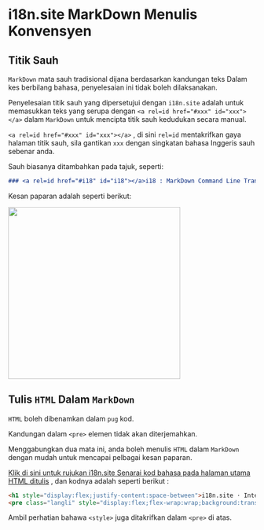 # i18n.site MarkDown Menulis Konvensyen

## Titik Sauh

`MarkDown` mata sauh tradisional dijana berdasarkan kandungan teks Dalam kes berbilang bahasa, penyelesaian ini tidak boleh dilaksanakan.

Penyelesaian titik sauh yang dipersetujui dengan `i18n.site` adalah untuk memasukkan teks yang serupa dengan `<a rel=id href="#xxx" id="xxx"></a>` dalam `MarkDown` untuk mencipta titik sauh kedudukan secara manual.

`<a rel=id href="#xxx" id="xxx"></a>` , di sini `rel=id` mentakrifkan gaya halaman titik sauh, sila gantikan `xxx` dengan singkatan bahasa Inggeris sauh sebenar anda.

Sauh biasanya ditambahkan pada tajuk, seperti:

```md
### <a rel=id href="#i18" id="i18"></a>i18 : MarkDown Command Line Translation Tool
```

Kesan paparan adalah seperti berikut:

<img src="//p.3ti.site/1721381136.avif" width="350">

## Tulis `HTML` Dalam `MarkDown`

`HTML` boleh dibenamkan dalam `pug` kod.

Kandungan dalam `<pre>` elemen tidak akan diterjemahkan.

Menggabungkan dua mata ini, anda boleh menulis `HTML` dalam `MarkDown` dengan mudah untuk mencapai pelbagai kesan paparan.

[Klik di sini untuk rujukan i18n.site Senarai kod bahasa pada halaman utama HTML ditulis](//raw.githubusercontent.com/i18n-site/md/main/zh/README.md) , dan kodnya adalah seperti berikut :

```html
<h1 style="display:flex;justify-content:space-between">i18n.site ⋅ International Solutions<img src="//p.3ti.site/logo.svg" style="user-select:none;margin-top:-1px;width:42px"></h1>
<pre class="langli" style="display:flex;flex-wrap:wrap;background:transparent;border:1px solid #eee;font-size:12px;box-shadow:0 0 3px inset #eee;padding:12px 5px 4px 12px;justify-content:space-between;"><style>pre.langli i{font-weight:300;font-family:s;margin-right:2px;margin-bottom:8px;font-style:normal;color:#666;border-bottom:1px dashed #ccc;}</style><i>English</i><i>简体中文</i><i>Deutsch</i> … …</pre>
```

Ambil perhatian bahawa `<style>` juga ditakrifkan dalam `<pre>` di atas.